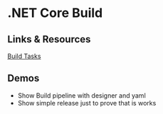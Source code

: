 # .NET Core Build

## Links & Resources

[Build Tasks](https://docs.microsoft.com/en-us/azure/devops/pipelines/tasks/?view=azure-devops)

## Demos

- Show Build pipeline with designer and yaml
- Show simple release just to prove that is works
